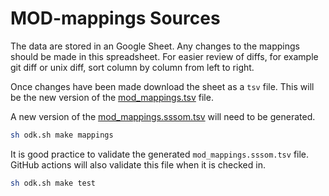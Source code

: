 # MOD-mappings Sources

The data are stored in an Google Sheet. Any changes to the mappings should be made in this
spreadsheet. For easier review of diffs, for example git diff or unix diff, sort column by
column from left to right.

Once changes have been made download the sheet as a `tsv` file. This will be the new version
of the [mod_mappings.tsv](mod_mappings.tsv) file.

A new version of the [mod_mappings.sssom.tsv](../mappings/mod_mappings.sssom.tsv) will need to be
generated.

```sh
sh odk.sh make mappings
```

It is good practice to validate the generated `mod_mappings.sssom.tsv` file. GitHub actions will also
validate this file when it is checked in.

```sh
sh odk.sh make test
```